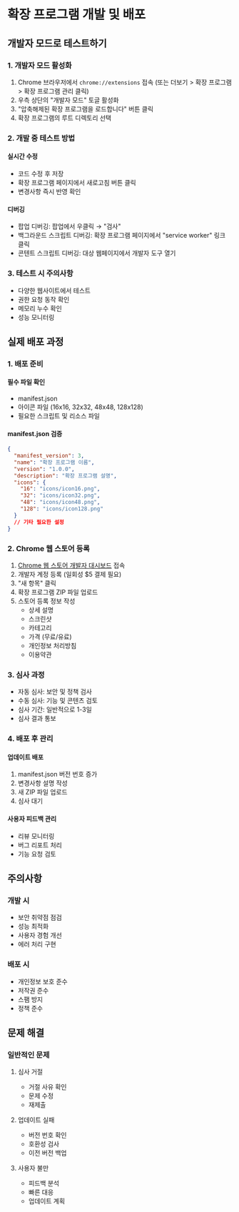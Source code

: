 # 확장 프로그램 개발 및 배포

## 개발자 모드로 테스트하기

### 1. 개발자 모드 활성화

1. Chrome 브라우저에서 `chrome://extensions` 접속
    (또는 더보기 > 확장 프로그램 > 확장 프로그램 관리 클릭)
2. 우측 상단의 "개발자 모드" 토글 활성화
3. "압축해제된 확장 프로그램을 로드합니다" 버튼 클릭
4. 확장 프로그램의 루트 디렉토리 선택

### 2. 개발 중 테스트 방법

#### 실시간 수정

- 코드 수정 후 저장
- 확장 프로그램 페이지에서 새로고침 버튼 클릭
- 변경사항 즉시 반영 확인

#### 디버깅

- 팝업 디버깅: 팝업에서 우클릭 → "검사"
- 백그라운드 스크립트 디버깅: 확장 프로그램 페이지에서 "service worker" 링크 클릭
- 콘텐트 스크립트 디버깅: 대상 웹페이지에서 개발자 도구 열기

### 3. 테스트 시 주의사항

- 다양한 웹사이트에서 테스트
- 권한 요청 동작 확인
- 메모리 누수 확인
- 성능 모니터링

## 실제 배포 과정

### 1. 배포 준비

#### 필수 파일 확인

- manifest.json
- 아이콘 파일 (16x16, 32x32, 48x48, 128x128)
- 필요한 스크립트 및 리소스 파일

#### manifest.json 검증

```json
{
  "manifest_version": 3,
  "name": "확장 프로그램 이름",
  "version": "1.0.0",
  "description": "확장 프로그램 설명",
  "icons": {
    "16": "icons/icon16.png",
    "32": "icons/icon32.png",
    "48": "icons/icon48.png",
    "128": "icons/icon128.png"
  }
  // 기타 필요한 설정
}
```

### 2. Chrome 웹 스토어 등록

1. [Chrome 웹 스토어 개발자 대시보드](https://chrome.google.com/webstore/devconsole) 접속
2. 개발자 계정 등록 (일회성 $5 결제 필요)
3. "새 항목" 클릭
4. 확장 프로그램 ZIP 파일 업로드
5. 스토어 등록 정보 작성
   - 상세 설명
   - 스크린샷
   - 카테고리
   - 가격 (무료/유료)
   - 개인정보 처리방침
   - 이용약관

### 3. 심사 과정

- 자동 심사: 보안 및 정책 검사
- 수동 심사: 기능 및 콘텐츠 검토
- 심사 기간: 일반적으로 1-3일
- 심사 결과 통보

### 4. 배포 후 관리

#### 업데이트 배포

1. manifest.json 버전 번호 증가
2. 변경사항 설명 작성
3. 새 ZIP 파일 업로드
4. 심사 대기

#### 사용자 피드백 관리

- 리뷰 모니터링
- 버그 리포트 처리
- 기능 요청 검토

## 주의사항

### 개발 시

- 보안 취약점 점검
- 성능 최적화
- 사용자 경험 개선
- 에러 처리 구현

### 배포 시

- 개인정보 보호 준수
- 저작권 준수
- 스팸 방지
- 정책 준수

## 문제 해결

### 일반적인 문제

1. 심사 거절

   - 거절 사유 확인
   - 문제 수정
   - 재제출

2. 업데이트 실패

   - 버전 번호 확인
   - 호환성 검사
   - 이전 버전 백업

3. 사용자 불만
   - 피드백 분석
   - 빠른 대응
   - 업데이트 계획
